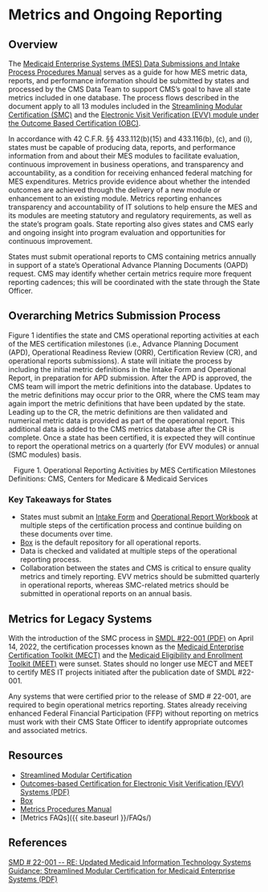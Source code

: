 # Metrics and Ongoing Reporting

## Overview

The [Medicaid Enterprise Systems (MES) Data Submissions and Intake Process Procedures Manual](https://github.com/CMSgov/CMCS-DSG-DSS-Certification-Staging/raw/FAQs-and-Ongoing-Reporting/Ongoing%20Reporting/Metrics%20Procedures%20Manual.pdf) serves as a guide for how MES metric data, reports, and performance information should be submitted by states and processed by the CMS Data Team to support CMS’s goal to have all state metrics included in one database. The process flows described in the document apply to all 13 modules included in the [Streamlining Modular Certification (SMC)](https://www.medicaid.gov/medicaid/data-systems/certification/streamlined-modular-certification/index.html) and the [Electronic Visit Verification (EVV) module under the Outcome Based Certification (OBC)](https://www.medicaid.gov/medicaid/data-systems/certification/electronic-visit-verification-outcome-based-certification/index.html).  
 
In accordance with 42 C.F.R. §§ 433.112(b)(15) and 433.116(b), (c), and (i), states must be capable of producing data, reports, and performance information from and about their MES modules to facilitate evaluation, continuous improvement in business operations, and transparency and accountability, as a condition for receiving enhanced federal matching for MES expenditures. Metrics provide evidence about whether the intended outcomes are achieved through the delivery of a new module or enhancement to an existing module. Metrics reporting enhances transparency and accountability of IT solutions to help ensure the MES and its modules are meeting statutory and regulatory requirements, as well as the state’s program goals. State reporting also gives states and CMS early and ongoing insight into program evaluation and opportunities for continuous improvement. 
 
States must submit operational reports to CMS containing metrics annually in support of a state’s Operational Advance Planning Documents (OAPD) request. CMS may identify whether certain metrics require more frequent reporting cadences; this will be coordinated with the state through the State Officer.

## Overarching Metrics Submission Process

Figure 1 identifies the state and CMS operational reporting activities at each of the MES certification milestones (i.e., Advance Planning Document (APD), Operational Readiness Review (ORR), Certification Review (CR), and operational reports submissions). A state will initiate the process by including the initial metric definitions in the Intake Form and Operational Report, in preparation for APD submission. After the APD is approved, the CMS team will import the metric definitions into the database. Updates to the metric definitions may occur prior to the ORR, where the CMS team may again import the metric definitions that have been updated by the state. Leading up to the CR, the metric definitions are then validated and numerical metric data is provided as part of the operational report. This additional data is added to the CMS metrics database after the CR is complete. Once a state has been certified, it is expected they will continue to report the operational metrics on a quarterly (for EVV modules) or annual (SMC modules) basis. 

<center>Figure 1. Operational Reporting Activities by MES Certification Milestones</center>
<img src:"{{ site.baseurl }}/Ongoing Reporting/Operational Reporting Cert Milestones.png" width="100%"> 
Definitions: CMS, Centers for Medicare & Medicaid Services

### Key Takeaways for States

- States must submit an [Intake Form](https://www.medicaid.gov/medicaid/data-and-systems/downloads/smc-intake-form.xlsx) and [Operational Report Workbook](https://github.com/CMSgov/CMCS-DSG-DSS-Certification-Staging/raw/FAQs-and-Ongoing-Reporting/Operational%20Report%20Workbook.xlsx) at multiple steps of the certification process and continue building on these documents over time. 
- [Box](https://cmsbox.account.box.com/login) is the default repository for all operational reports. 
- Data is checked and validated at multiple steps of the operational reporting process. 
- Collaboration between the states and CMS is critical to ensure quality metrics and timely reporting. EVV metrics should be submitted quarterly in operational reports, whereas SMC-related metrics should be submitted in operational reports on an annual basis. 

## Metrics for Legacy Systems

With the introduction of the SMC process in [SMDL #22-001 (PDF)](https://www.medicaid.gov/federal-policy-guidance/downloads/smd22001.pdf) on April 14, 2022, the certification processes known as the [Medicaid Enterprise Certification Toolkit (MECT)](https://www.medicaid.gov/medicaid/data-systems/medicaid-enterprise-certification-toolkit/index.html) and the [Medicaid Eligibility and Enrollment Toolkit (MEET)](https://www.medicaid.gov/medicaid/data-systems/medicaid-eligibility-enrollment-toolkit/index.html) were sunset. States should no longer use MECT and MEET to certify MES IT projects initiated after the publication date of SMDL #22-001.  
 
Any systems that were certified prior to the release of SMD # 22-001, are required to begin operational metrics reporting. States already receiving enhanced Federal Financial Participation (FFP) without reporting on metrics must work with their CMS State Officer to identify appropriate outcomes and associated metrics. 

## Resources

- [Streamlined Modular Certification](https://www.medicaid.gov/medicaid/data-systems/certification/streamlined-modular-certification/index.html)
- [Outcomes-based Certification for Electronic Visit Verification (EVV) Systems (PDF)](https://www.medicaid.gov/federal-policy-guidance/downloads/cib102419.pdf)
- [Box](https://cmsbox.account.box.com/login)
- [Metrics Procedures Manual](https://github.com/CMSgov/CMCS-DSG-DSS-Certification-Staging/raw/FAQs-and-Ongoing-Reporting/Ongoing%20Reporting/Metrics%20Procedures%20Manual.pdf)
- [Metrics FAQs]({{ site.baseurl }}/FAQs/)

## References

[SMD # 22-001 -- RE: Updated Medicaid Information Technology Systems Guidance: Streamlined Modular Certification for Medicaid Enterprise Systems (PDF)](https://www.medicaid.gov/federal-policy-guidance/downloads/smd22001.pdf)
